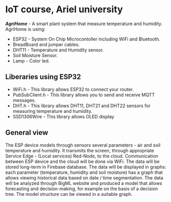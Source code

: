 # IoT course, Ariel university
**_AgriHome_** - A smart plant system that measure temperature and humidity.<br />
AgriHome is using:<br />
  * ESP32 - System On Chip Microcontoller including WiFi and Bluetooth.<br />
  * BreadBoard and jumper cables.<br />
  * DHT11 - Temperature and Humidity sensor.<br />
  * Soil Moisture Sensor. <br />
  * Lamp - Color led. <br />


## Liberaries using ESP32
 * WiFi.h - This library allows ESP32 to connect your router.<br />
 * PubSubClient.h - This library allows you to send and receive MQTT messages.<br />
 * DHT.h - This library allows DHT11, DHT21 and DHT22 sensors for measuring temperature and humidity.<br />
 * SSD1306Wire - This library allows OLED display

## General view
The ESP device models through sensors several parameters - air and soil temperature and humidity. It transmits the screen, through appropriate Service Edge - (Local services) Red-Node, to the cloud. Communication between ESP device and the cloud will be done via WiFi.
The data will be stored long-term in Firebase database.
The data will be displayed in graphs: each parameter (temperature, humidity and soil moisture) has a graph that allows viewing historical data based on date / time segmentation.
The data will be analyzed through BigML website and produced a model that allows forecasting and decision-making, for example on the basis of a decision tree.
The model structure can be viewed in a suitable graph.
